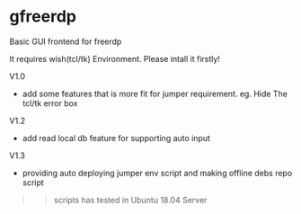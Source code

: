 # gfreerdp
Basic GUI frontend for freerdp

It requires wish(tcl/tk) Environment. Please intall it firstly!

V1.0
+ add some features that is more fit for jumper requirement. eg. Hide The tcl/tk error box

V1.2
+ add read local db feature for supporting auto input

V1.3
+ providing auto deploying jumper env script and making offline debs repo script 
>> scripts has tested in Ubuntu 18.04 Server
